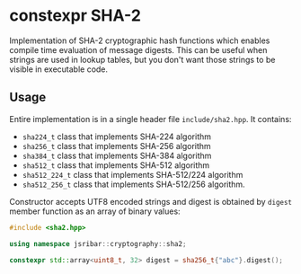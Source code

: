 # constexpr SHA-2

Implementation of SHA-2 cryptographic hash functions which enables compile time evaluation of message digests. This can be useful when strings are used in lookup tables, but you don't want those strings to be visible in executable code.

## Usage

Entire implementation is in a single header file `include/sha2.hpp`. It contains:

- `sha224_t` class that implements SHA-224 algorithm
- `sha256_t` class that implements SHA-256 algorithm
- `sha384_t` class that implements SHA-384 algorithm
- `sha512_t` class that implements SHA-512 algorithm
- `sha512_224_t` class that implements SHA-512/224 algorithm
- `sha512_256_t` class that implements SHA-512/256 algorithm.

Constructor accepts UTF8 encoded strings and digest is obtained by `digest` member function as an array of binary values:

```C++
#include <sha2.hpp>

using namespace jsribar::cryptography::sha2;

constexpr std::array<uint8_t, 32> digest = sha256_t{"abc"}.digest();
```


